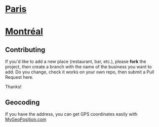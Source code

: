 # [Paris](paris.geojson)

# [Montréal](montreal.geojson)


## Contributing

If you'd like to add a new place (restaurant, bar, etc.), please **fork** the project, then create a branch with the name of the business you want to add. Do you change, check it works on your own repo, then submit a Pull Request here.

Thanks!

## Geocoding

If you have the address, you can get GPS coordinates easily with [MyGeoPosition.com](http://en.mygeoposition.com/)
